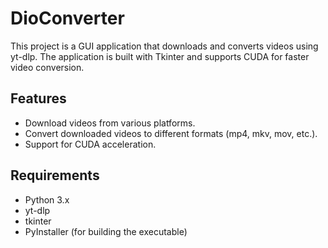# DioConverter

This project is a GUI application that downloads and converts videos using yt-dlp. The application is built with Tkinter and supports CUDA for faster video conversion.

## Features

- Download videos from various platforms.
- Convert downloaded videos to different formats (mp4, mkv, mov, etc.).
- Support for CUDA acceleration.

## Requirements

- Python 3.x
- yt-dlp
- tkinter
- PyInstaller (for building the executable)
